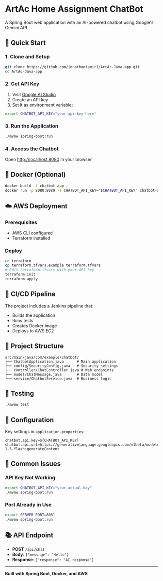 # ArtAc Home Assignment ChatBot

A Spring Boot web application with an AI-powered chatbot using Google's Gemini API.

## 🚀 Quick Start

### 1. Clone and Setup 
```bash
git clone https://github.com/jonathantamir1/ArtAc-Java-app.git
cd ArtAc-Java-app
```

### 2. Get API Key
1. Visit [Google AI Studio](https://makersuite.google.com/app/apikey)
2. Create an API key
3. Set it as environment variable:
```bash
export CHATBOT_API_KEY="your-api-key-here"
```

### 3. Run the Application
```bash
./mvnw spring-boot:run
```

### 4. Access the Chatbot
Open [http://localhost:8080](http://localhost:8080) in your browser

## 🐳 Docker (Optional)

```bash
docker build -t chatbot-app .
docker run -p 8080:8080 -e CHATBOT_API_KEY="$CHATBOT_API_KEY" chatbot-app
```

## ☁️ AWS Deployment

### Prerequisites
- AWS CLI configured
- Terraform installed

### Deploy
```bash
cd terraform
cp terraform.tfvars.example terraform.tfvars
# Edit terraform.tfvars with your API key
terraform init
terraform apply
```

## 🔄 CI/CD Pipeline

The project includes a Jenkins pipeline that:
- Builds the application
- Runs tests
- Creates Docker image
- Deploys to AWS EC2

## 📁 Project Structure

```
src/main/java/com/example/chatbot/
├── ChatbotApplication.java      # Main application
├── config/SecurityConfig.java   # Security settings
├── controller/ChatController.java # Web endpoints
├── model/ChatMessage.java       # Data model
└── service/ChatbotService.java  # Business logic
```

## 🧪 Testing

```bash
./mvnw test
```

## 🔧 Configuration

Key settings in `application.properties`:
```properties
chatbot.api.key=${CHATBOT_API_KEY}
chatbot.api.url=https://generativelanguage.googleapis.com/v1beta/models/gemini-1.5-flash:generateContent
```

## 🚨 Common Issues

### API Key Not Working
```bash
export CHATBOT_API_KEY="your-actual-key"
./mvnw spring-boot:run
```

### Port Already in Use
```bash
export SERVER_PORT=8081
./mvnw spring-boot:run
```

## 📚 API Endpoint

- **POST** `/api/chat`
- **Body**: `{"message": "Hello"}`
- **Response**: `{"response": "AI response"}`

---

**Built with Spring Boot, Docker, and AWS**

